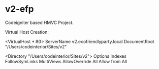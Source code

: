 v2-efp
======

Codeigniter based HMVC Project. 

Virtual Host Creation:

<VirtualHost *:80>
   ServerName v2.ecofriendlyparty.local
   DocumentRoot "/Users/codeinterior/Sites/v2"
  
   <Directory "/Users/codeinterior/Sites/v2">
       Options Indexes FollowSymLinks MultiViews
       AllowOverride All
       Allow from All
   </Directory>
</VirtualHost>